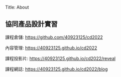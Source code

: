 Title: About

## 協同產品設計實習

課程倉儲: <a href="https://github.com/40923125/cd2022">https://github.com/40923125/cd2022 </a>

內容管理: <a href="https://40923125.github.io/cd2022/">https://40923125.github.io/cd2022 </a1>

課程投影片: <a href="https://40923125.github.io/cd2022/reveal">https://40923125.github.io/cd2022/reveal </a>

課程網誌: <a href="https://40923125.github.io/cd2022/blog">https://40923125.github.io/cd2022/blog </a>








